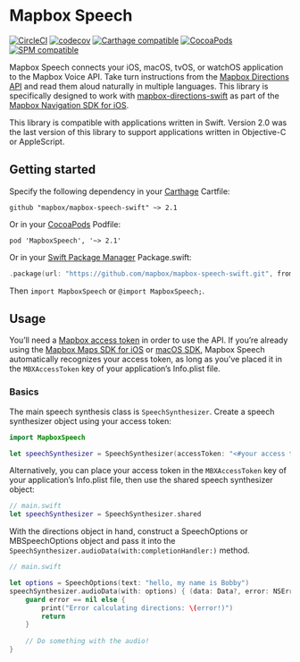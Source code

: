 # Mapbox Speech

[![CircleCI](https://circleci.com/gh/mapbox/mapbox-speech-swift.svg?style=svg)](https://circleci.com/gh/mapbox/mapbox-speech-swift)
[![codecov](https://codecov.io/gh/mapbox/mapbox-speech-swift/branch/main/graph/badge.svg?token=uKxKAJ2DQH)](https://codecov.io/gh/mapbox/mapbox-speech-swift)
[![Carthage compatible](https://img.shields.io/badge/Carthage-compatible-4BC51D.svg?style=flat)](https://github.com/Carthage/Carthage)
[![CocoaPods](https://img.shields.io/cocoapods/v/MapboxSpeech.svg)](https://cocoapods.org/pods/MapboxSpeech/)
[![SPM compatible](https://img.shields.io/badge/SPM-compatible-4BC51D.svg?style=flat)](https://swift.org/package-manager/)

Mapbox Speech connects your iOS, macOS, tvOS, or watchOS application to the Mapbox Voice API. Take turn instructions from the [Mapbox Directions API](https://www.mapbox.com/api-documentation/#directions) and read them aloud naturally in multiple languages. This library is specifically designed to work with [mapbox-directions-swift](https://github.com/mapbox/mapbox-directions-swift/) as part of the [Mapbox Navigation SDK for iOS](https://github.com/mapbox/mapbox-navigation-ios/).

This library is compatible with applications written in Swift. Version 2.0 was the last version of this library to support applications written in Objective-C or AppleScript.

## Getting started

Specify the following dependency in your [Carthage](https://github.com/Carthage/Carthage) Cartfile:

```cartfile
github "mapbox/mapbox-speech-swift" ~> 2.1
```

Or in your [CocoaPods](http://cocoapods.org/) Podfile:

```podspec
pod 'MapboxSpeech', '~> 2.1'
```

Or in your [Swift Package Manager](https://swift.org/package-manager/) Package.swift:

```swift
.package(url: "https://github.com/mapbox/mapbox-speech-swift.git", from: "2.1.1")
```

Then `import MapboxSpeech` or `@import MapboxSpeech;`.

## Usage

You’ll need a [Mapbox access token](https://www.mapbox.com/developers/api/#access-tokens) in order to use the API. If you’re already using the [Mapbox Maps SDK for iOS](https://www.mapbox.com/ios-sdk/) or [macOS SDK](https://mapbox.github.io/mapbox-gl-native/macos/), Mapbox Speech automatically recognizes your access token, as long as you’ve placed it in the `MBXAccessToken` key of your application’s Info.plist file.

### Basics

The main speech synthesis class is `SpeechSynthesizer`. Create a speech synthesizer object using your access token:

```swift
import MapboxSpeech

let speechSynthesizer = SpeechSynthesizer(accessToken: "<#your access token#>")
```

Alternatively, you can place your access token in the `MBXAccessToken` key of your application’s Info.plist file, then use the shared speech synthesizer object:

```swift
// main.swift
let speechSynthesizer = SpeechSynthesizer.shared
```

With the directions object in hand, construct a SpeechOptions or MBSpeechOptions object and pass it into the `SpeechSynthesizer.audioData(with:completionHandler:)` method.

```swift
// main.swift

let options = SpeechOptions(text: "hello, my name is Bobby")
speechSynthesizer.audioData(with: options) { (data: Data?, error: NSError?) in
    guard error == nil else {
        print("Error calculating directions: \(error!)")
        return
    }
    
    // Do something with the audio!
}
```
